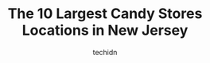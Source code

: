 ---
layout: ampstory
image: https://i0.wp.com/paketmu.com/wp-content/uploads/2023/06/j-l-candies-0-in-new-jersey-1686366324.jpeg?resize=640,853
author: techidn
featured: false
description: Explore the diverse Candy Store scene in New Jersey, home to an incredible selection of 10 establishments catering to every taste. Whether youre in search of iconic favorites or undiscovere
title: The 10 Largest Candy Stores Locations in New Jersey
cover:
   title: The 10 Largest Candy Stores Locations in New Jersey
   subtitle: RICKPATE
   background: https://paketmu.com/wp-content/uploads/2023/06/j-l-candies-0-in-new-jersey-1686366324.jpeg

pages: 
 - layout: thirds
   top: <h1>#1 Black River Candy Shoppe</h1>
   bottom: "<p>Nice selection of old school candy, licorice, pop rocks, big league chew and many others..  Nice people running the store and make sure you bring extra money when going w</p>"
   background: https://paketmu.com/wp-content/uploads/2023/06/j-l-candies-1-in-new-jersey-1686366326.jpeg
   backgroundblur: true
 - layout: thirds
   top: <h1>#2 Lauries Homemade Candy</h1>
   bottom: "<p>Back in 1985, I had My 1st Daughter, Aimee Rose. My Husband had brought me two dozen ruby red roses. The aroma of the roses filled the room!! He had bought me some delici</p>"
   background: https://paketmu.com/wp-content/uploads/2023/06/j-l-candies-2-in-new-jersey-1686366328.jpeg
   cta:
      link: https://paketmu.com/the-10-largest-candy-stores-locations-in-new-jersey/
      text: The 10 Largest Candy Stores Locations in New Jersey
 - layout: thirds
   top: <h1>#3 Suzis Sweet Shoppe Chocolate and Gift Baskets</h1>
   bottom: "<p>Suzis Sweet Shoppe is a little slice of heaven. Everything is delicious and beautifully prepared.  The owner, Susan, was so great to work with and helped us pick the mos</p>"
   background: https://paketmu.com/wp-content/uploads/2023/06/j-l-candies-3-in-new-jersey-1686366329.jpeg
   cta:
      link: https://paketmu.com/the-10-largest-candy-stores-locations-in-new-jersey/
      text: The 10 Largest Candy Stores Locations in New Jersey
 - layout: thirds
   top: <h1>#4 River Street Sweets • Savannahs Candy Kitchen</h1>
   bottom: "<p>550 Cookman Ave Suite C109, Asbury Park, NJ 07712, United States</p>"
   background: https://images.unsplash.com/photo-1534312527009-56c7016453e6?ixlib=rb-4.0.3&ixid=MnwxMjA3fDB8MHxwaG90by1wYWdlfHx8fGVufDB8fHx8&auto=format&fit=crop&w=640&h=853&q=80
   cta:
      link: https://paketmu.com/the-10-largest-candy-stores-locations-in-new-jersey/
      text: The 10 Largest Candy Stores Locations in New Jersey
 - layout: thirds
   top: <h1>#5 Cardys Sugar Bowl</h1>
   bottom: "<p>248 Union St, Lodi, NJ 07644, United States</p>"
   background: https://images.unsplash.com/photo-1597773150796-e5c14ebecbf5?ixlib=rb-4.0.3&ixid=MnwxMjA3fDB8MHxwaG90by1wYWdlfHx8fGVufDB8fHx8&auto=format&fit=crop&w=640&h=853&q=80
   cta:
      link: https://paketmu.com/the-10-largest-candy-stores-locations-in-new-jersey/
      text: The 10 Largest Candy Stores Locations in New Jersey
 - layout: thirds
   top: <h1>#6 Berkeley Sweet Shop</h1>
   bottom: "<p>1205 Boardwalk, Seaside Heights, NJ 08751, United States</p>"
   background: https://images.unsplash.com/photo-1604871000636-074fa5117945?ixlib=rb-4.0.3&ixid=MnwxMjA3fDB8MHxwaG90by1wYWdlfHx8fGVufDB8fHx8&auto=format&fit=crop&w=640&h=853&q=80
   cta:
      link: https://paketmu.com/the-10-largest-candy-stores-locations-in-new-jersey/
      text: The 10 Largest Candy Stores Locations in New Jersey
 - layout: thirds
   top: <h1>#7 Royal Wholesale Candy & Chocolate</h1>
   bottom: "<p>717 Fellowship Rd, Mt Laurel Township, NJ 08054, United States</p>"
   background: https://images.unsplash.com/photo-1540457036297-448b6b99e91c?ixlib=rb-4.0.3&ixid=MnwxMjA3fDB8MHxwaG90by1wYWdlfHx8fGVufDB8fHx8&auto=format&fit=crop&w=640&h=853&q=80
   cta:
      link: https://paketmu.com/the-10-largest-candy-stores-locations-in-new-jersey/
      text: The 10 Largest Candy Stores Locations in New Jersey
 - layout: thirds
   middle: Continue reading...
   background: https://images.unsplash.com/photo-1518640467707-6811f4a6ab73?ixlib=rb-4.0.3&ixid=MnwxMjA3fDB8MHxwaG90by1wYWdlfHx8fGVufDB8fHx8&auto=format&fit=crop&w=640&h=853&q=80
   cta:
      link: https://paketmu.com/the-10-largest-candy-stores-locations-in-new-jersey/
      text: The 10 Largest Candy Stores Locations in New Jersey
      
---